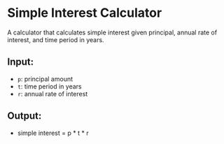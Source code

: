 # Simple Interest Calculator

A calculator that calculates simple interest given principal, annual rate of interest, and time period in years.

## Input:
- `p`: principal amount
- `t`: time period in years
- `r`: annual rate of interest

## Output:
- simple interest = p * t * r
